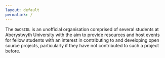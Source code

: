 ```yaml
---
layout: default
permalink: /
---
```


The ```OAOSIDL``` is an unofficial organisation comprised of several students at Aberystwyth University with the aim to provide resources and host events for fellow students with an interest in contributing to and developing open source projects, particularly if they have not contributed to such a project before.
